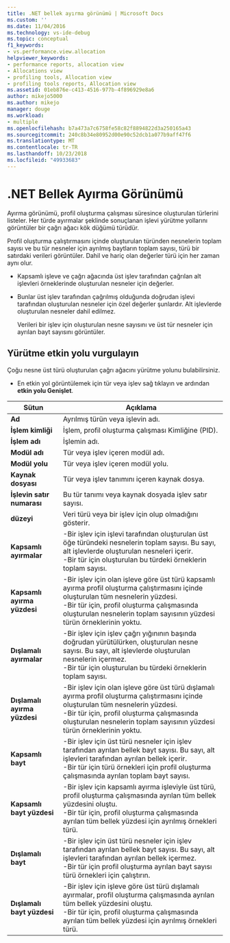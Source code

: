 ```yaml
---
title: .NET bellek ayırma görünümü | Microsoft Docs
ms.custom: ''
ms.date: 11/04/2016
ms.technology: vs-ide-debug
ms.topic: conceptual
f1_keywords:
- vs.performance.view.allocation
helpviewer_keywords:
- performance reports, allocation view
- Allocations view
- profiling tools, Allocation view
- profiling tools reports, Allocation view
ms.assetid: 01eb876e-c413-4516-977b-4f896929e8a6
author: mikejo5000
ms.author: mikejo
manager: douge
ms.workload:
- multiple
ms.openlocfilehash: b7a473a7c6758fe58c82f8894822d3a250165a43
ms.sourcegitcommit: 240c8b34e80952d00e90c52dcb1a077b9aff47f6
ms.translationtype: MT
ms.contentlocale: tr-TR
ms.lasthandoff: 10/23/2018
ms.locfileid: "49933683"
---
```

# <a name="net-memory-allocations-view"></a>.NET Bellek Ayırma Görünümü
Ayırma görünümü, profil oluşturma çalışması süresince oluşturulan türlerini listeler. Her türde ayırmalar şeklinde sonuçlanan işlevi yürütme yollarını görüntüler bir çağrı ağacı kök düğümü türüdür.  
  
 Profil oluşturma çalıştırmasını içinde oluşturulan türünden nesnelerin toplam sayısı ve bu tür nesneler için ayrılmış baytların toplam sayısı, türü bir satırdaki verileri görüntüler. Dahil ve hariç olan değerler türü için her zaman aynı olur.  
  
- Kapsamlı işleve ve çağrı ağacında üst işlev tarafından çağrılan alt işlevleri örneklerinde oluşturulan nesneler için değerler.  
  
- Bunlar üst işlev tarafından çağrılmış olduğunda doğrudan işlevi tarafından oluşturulan nesneler için özel değerler şunlardır. Alt işlevlerde oluşturulan nesneler dahil edilmez.  
  
  Verileri bir işlev için oluşturulan nesne sayısını ve üst tür nesneler için ayrılan bayt sayısını görüntüler.  
  
## <a name="highlight-the-execution-hot-path"></a>Yürütme etkin yolu vurgulayın  
 Çoğu nesne üst türü oluşturulan çağrı ağacını yürütme yolunu bulabilirsiniz.  
  
-   En etkin yol görüntülemek için tür veya işlev sağ tıklayın ve ardından **etkin yolu Genişlet**.  
  
|Sütun|Açıklama|  
|------------|-----------------|  
|**Ad**|Ayrılmış türün veya işlevin adı.|  
|**İşlem kimliği**|İşlem, profil oluşturma çalışması Kimliğine (PID).|  
|**İşlem adı**|İşlemin adı.|  
|**Modül adı**|Tür veya işlev içeren modül adı.|  
|**Modül yolu**|Tür veya işlev içeren modül yolu.|  
|**Kaynak dosyası**|Tür veya işlev tanımını içeren kaynak dosya.|  
|**İşlevin satır numarası**|Bu tür tanımı veya kaynak dosyada işlev satır sayısı.|  
|**düzeyi**|Veri türü veya bir işlev için olup olmadığını gösterir.|  
|**Kapsamlı ayırmalar**|-Bir işlev için işlevi tarafından oluşturulan üst öğe türündeki nesnelerin toplam sayısı. Bu sayı, alt işlevlerde oluşturulan nesneleri içerir.<br />-Bir tür için oluşturulan bu türdeki örneklerin toplam sayısı.|  
|**Kapsamlı ayırma yüzdesi**|-Bir işlev için olan işleve göre üst türü kapsamlı ayırma profil oluşturma çalıştırmasını içinde oluşturulan tüm nesnelerin yüzdesi.<br />-Bir tür için, profil oluşturma çalışmasında oluşturulan nesnelerin toplam sayısının yüzdesi türün örneklerinin yoktu.|  
|**Dışlamalı ayırmalar**|-Bir işlev için işlev çağrı yığınının başında doğrudan yürütülürken, oluşturulan nesne sayısı. Bu sayı, alt işlevlerde oluşturulan nesnelerin içermez.<br />-Bir tür için oluşturulan bu türdeki örneklerin toplam sayısı.|  
|**Dışlamalı ayırma yüzdesi**|-Bir işlev için olan işleve göre üst türü dışlamalı ayırma profil oluşturma çalıştırmasını içinde oluşturulan tüm nesnelerin yüzdesi.<br />-Bir tür için, profil oluşturma çalışmasında oluşturulan nesnelerin toplam sayısının yüzdesi türün örneklerinin yoktu.|  
|**Kapsamlı bayt**|-Bir işlev için üst türü nesneler için işlev tarafından ayrılan bellek bayt sayısı. Bu sayı, alt işlevleri tarafından ayrılan bellek içerir.<br />-Bir tür için türü örnekleri için profil oluşturma çalışmasında ayrılan toplam bayt sayısı.|  
|**Kapsamlı bayt yüzdesi**|-Bir işlev için kapsamlı ayırma işleviyle üst türü, profil oluşturma çalışmasında ayrılan tüm bellek yüzdesini oluştu.<br />-Bir tür için, profil oluşturma çalışmasında ayrılan tüm bellek yüzdesi için ayrılmış örnekleri türü.|  
|**Dışlamalı bayt**|-Bir işlev için üst türü nesneler için işlev tarafından ayrılan bellek bayt sayısı. Bu sayı, alt işlevleri tarafından ayrılan bellek içermez.<br />-Bir tür için profil oluşturma ayrılan bayt sayısı türü örnekleri için çalıştırın.|  
|**Dışlamalı bayt yüzdesi**|-Bir işlev için işleve göre üst türü dışlamalı ayırmalar, profil oluşturma çalışmasında ayrılan tüm bellek yüzdesini oluştu.<br />-Bir tür için, profil oluşturma çalışmasında ayrılan tüm bellek yüzdesi için ayrılmış örnekleri türü.|